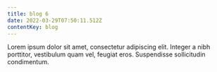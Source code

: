 ```yaml
---
title: blog 6
date: 2022-03-29T07:50:11.512Z
contentKey: blog
---
```



Lorem ipsum dolor sit amet, consectetur adipiscing elit. Integer a nibh porttitor, vestibulum quam vel, feugiat eros. Suspendisse sollicitudin condimentum.
